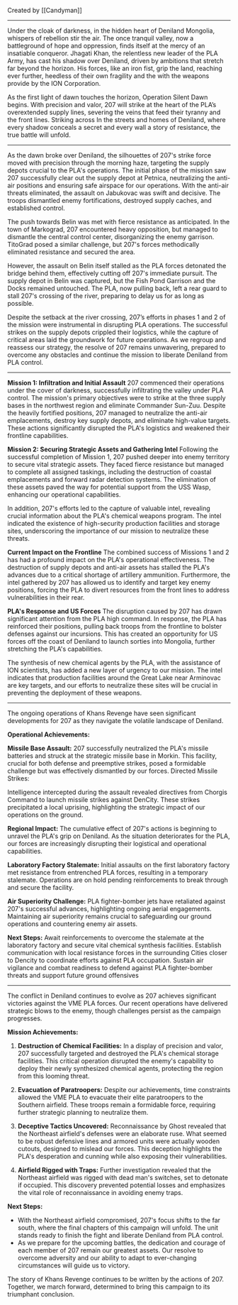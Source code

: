Created by [[Candyman]]


----------------------
Under the cloak of darkness, in the hidden heart of Deniland Mongolia, whispers of rebellion stir the air. The once tranquil valley, now a battleground of hope and oppression, finds itself at the mercy of an insatiable conqueror. Jhagati Khan, the relentless new leader of the PLA Army, has cast his shadow over Deniland, driven by ambitions that stretch far beyond the horizon. His forces, like an iron fist, grip the land, reaching ever further, heedless of their own fragility and the with the weapons provide by the ION Corporation.

As the first light of dawn touches the horizon, Operation Silent Dawn begins. With precision and valor, 207 will strike at the heart of the PLA’s overextended supply lines, severing the veins that feed their tyranny and the front lines. Striking across In the streets and homes of Deniland, where every shadow conceals a secret and every wall a story of resistance, the true battle will unfold.

------------------

As the dawn broke over Deniland, the silhouettes of 207's strike force moved with precision through the morning haze, targeting the supply depots crucial to the PLA's operations. The initial phase of the mission saw 207 successfully clear out the supply depot at Petnica, neutralizing the anti-air positions and ensuring safe airspace for our operations. With the anti-air threats eliminated, the assault on Jabukovac was swift and decisive. The troops dismantled enemy fortifications, destroyed supply caches, and established control.

The push towards Belin was met with fierce resistance as anticipated. In the town of Markograd, 207 encountered heavy opposition, but managed to dismantle the central control center, disorganizing the enemy garrison. TitoGrad posed a similar challenge, but 207's forces methodically eliminated resistance and secured the area.

However, the assault on Belin itself stalled as the PLA forces detonated the bridge behind them, effectively cutting off 207's immediate pursuit. The supply depot in Belin was captured, but the Fish Pond Garrison and the Docks remained untouched. The PLA, now pulling back, left a rear guard to stall 207's crossing of the river, preparing to delay us for as long as possible.

Despite the setback at the river crossing, 207’s efforts in phases 1 and 2 of the mission were instrumental in disrupting PLA operations. The successful strikes on the supply depots crippled their logistics, while the capture of critical areas laid the groundwork for future operations. As we regroup and reassess our strategy, the resolve of 207 remains unwavering, prepared to overcome any obstacles and continue the mission to liberate Deniland from PLA control.

-----------------


**Mission 1: Infiltration and Initial Assault**
207 commenced their operations under the cover of darkness, successfully infiltrating the valley under PLA control. The mission's primary objectives were to strike at the three supply bases in the northwest region and eliminate Commander Sun-Zuu. Despite the heavily fortified positions, 207 managed to neutralize the anti-air emplacements, destroy key supply depots, and eliminate high-value targets. These actions significantly disrupted the PLA's logistics and weakened their frontline capabilities.

**Mission 2: Securing Strategic Assets and Gathering Intel**
Following the successful completion of Mission 1, 207 pushed deeper into enemy territory to secure vital strategic assets. They faced fierce resistance but managed to complete all assigned taskings, including the destruction of coastal emplacements and forward radar detection systems. The elimination of these assets paved the way for potential support from the USS Wasp, enhancing our operational capabilities.

In addition, 207's efforts led to the capture of valuable intel, revealing crucial information about the PLA's chemical weapons program. The intel indicated the existence of high-security production facilities and storage sites, underscoring the importance of our mission to neutralize these threats.

**Current Impact on the Frontline**
The combined success of Missions 1 and 2 has had a profound impact on the PLA's operational effectiveness. The destruction of supply depots and anti-air assets has stalled the PLA's advances due to a critical shortage of artillery ammunition. Furthermore, the intel gathered by 207 has allowed us to identify and target key enemy positions, forcing the PLA to divert resources from the front lines to address vulnerabilities in their rear. 

**PLA's Response and US Forces**
The disruption caused by 207 has drawn significant attention from the PLA high command. In response, the PLA has reinforced their positions, pulling back troops from the frontline to bolster defenses against our incursions. This has created an opportunity for US forces off the coast of Deniland to launch sorties into Mongolia, further stretching the PLA's capabilities.

The synthesis of new chemical agents by the PLA, with the assistance of ION scientists, has added a new layer of urgency to our mission. The intel indicates that production facilities around the Great Lake near Arminovac are key targets, and our efforts to neutralize these sites will be crucial in preventing the deployment of these weapons.


--------------------
The ongoing operations of Khans Revenge have seen significant developments for 207 as they navigate the volatile landscape of Deniland.

**Operational Achievements:**

**Missile Base Assault:**
207 successfully neutralized the PLA's missile batteries and struck at the strategic missile base in Morkin. This facility, crucial for both defense and preemptive strikes, posed a formidable challenge but was effectively dismantled by our forces.
Directed Missile Strikes:

Intelligence intercepted during the assault revealed directives from Chorgis Command to launch missile strikes against DenCity. These strikes precipitated a local uprising, highlighting the strategic impact of our operations on the ground.

**Regional Impact:**
The cumulative effect of 207's actions is beginning to unravel the PLA's grip on Deniland. As the situation deteriorates for the PLA, our forces are increasingly disrupting their logistical and operational capabilities.

**Laboratory Factory Stalemate:**
Initial assaults on the first laboratory factory met resistance from entrenched PLA forces, resulting in a temporary stalemate. Operations are on hold pending reinforcements to break through and secure the facility.

**Air Superiority Challenge:**
PLA fighter-bomber jets have retaliated against 207's successful advances, highlighting ongoing aerial engagements. Maintaining air superiority remains crucial to safeguarding our ground operations and countering enemy air assets.

**Next Steps:**
Await reinforcements to overcome the stalemate at the laboratory factory and secure vital chemical synthesis facilities.
Establish communication with local resistance forces in the surrounding Cities closer to Dencity to coordinate efforts against PLA occupation.
Sustain air vigilance and combat readiness to defend against PLA fighter-bomber threats and support future ground offensives

-------------------

The conflict in Deniland continues to evolve as 207 achieves significant victories against the VME PLA forces. Our recent operations have delivered strategic blows to the enemy, though challenges persist as the campaign progresses.

**Mission Achievements:**

1. **Destruction of Chemical Facilities:**
In a display of precision and valor, 207 successfully targeted and destroyed the PLA's chemical storage facilities. This critical operation disrupted the enemy's capability to deploy their newly synthesized chemical agents, protecting the region from this looming threat.

2. **Evacuation of Paratroopers:**
Despite our achievements, time constraints allowed the VME PLA to evacuate their elite paratroopers to the Southern airfield. These troops remain a formidable force, requiring further strategic planning to neutralize them.

3. **Deceptive Tactics Uncovered:**
Reconnaissance by Ghost revealed that the Northeast airfield's defenses were an elaborate ruse. What seemed to be robust defensive lines and armored units were actually wooden cutouts, designed to mislead our forces. This deception highlights the PLA's desperation and cunning while also exposing their vulnerabilities.

4. **Airfield Rigged with Traps:**
Further investigation revealed that the Northeast airfield was rigged with dead man's switches, set to detonate if occupied. This discovery prevented potential losses and emphasizes the vital role of reconnaissance in avoiding enemy traps.

**Next Steps:**
- With the Northeast airfield compromised, 207's focus shifts to the far south, where the final chapters of this campaign will unfold. The unit stands ready to finish the fight and liberate Deniland from PLA control.
- As we prepare for the upcoming battles, the dedication and courage of each member of 207 remain our greatest assets. Our resolve to overcome adversity and our ability to adapt to ever-changing circumstances will guide us to victory.

The story of Khans Revenge continues to be written by the actions of 207. Together, we march forward, determined to bring this campaign to its triumphant conclusion.